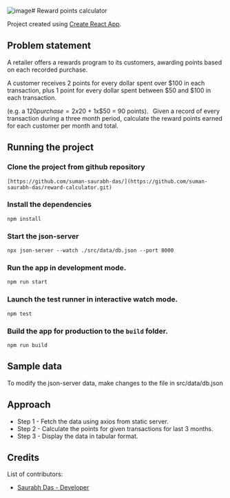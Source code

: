 ![image](https://github.com/suman-saurabh-das/reward-calculator/assets/95558143/41529bf7-ff98-4629-b0d1-e27c6805f1fd)# Reward points calculator

Project created using [Create React App](https://github.com/facebook/create-react-app).

## Problem statement

A retailer offers a rewards program to its customers, awarding points based on each recorded purchase.  

A customer receives 2 points for every dollar spent over $100 in each transaction, plus 1 point for every dollar spent between $50 and $100 in each transaction. 

(e.g. a $120 purchase = 2x$20 + 1x$50 = 90 points). 
  
Given a record of every transaction during a three month period, calculate the reward points earned for each customer per month and total. 

## Running the project

### Clone the project from github repository

`[https://github.com/suman-saurabh-das/](https://github.com/suman-saurabh-das/reward-calculator.git)`

### Install the dependencies

`npm install`

### Start the json-server

`npx json-server --watch ./src/data/db.json --port 8000`

### Run the app in development mode.

`npm run start`

### Launch the test runner in interactive watch mode.

`npm test`

### Build the app for production to the `build` folder.

`npm run build`

## Sample data

To modify the json-server data, make changes to the file in src/data/db.json

## Approach

- Step 1 - Fetch the data using axios from static server.
- Step 2 - Calculate the points for given transactions for last 3 months.
- Step 3 - Display the data in tabular format.

## Credits
List of contributors:
- [Saurabh Das - Developer](dsumansaurabh@gmail.com)
